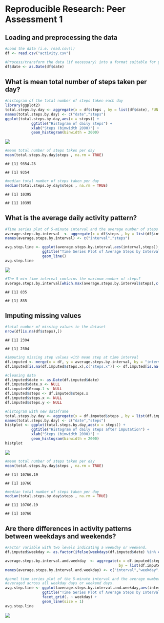 # Reproducible Research: Peer Assessment 1


## Loading and preprocessing the data


```r
#Load the data (i.e. read.csv())
df <- read.csv("activity.csv")

#Process/transform the data (if necessary) into a format suitable for your analysis
df$date <- as.Date(df$date)
```


## What is mean total number of steps taken per day?


```r
#histogram of the total number of steps taken each day
library(ggplot2)
total.steps.by.day <- aggregate(x = df$steps , by = list(df$date), FUN = sum ,na.rm=TRUE)
names(total.steps.by.day) <- c("date","steps")
ggplot(total.steps.by.day,aes(x = steps)) +
            ggtitle("Histogram of daily steps") +
            xlab("Steps (binwidth 2000)") +
            geom_histogram(binwidth = 2000)
```

![](PA1_template_files/figure-html/unnamed-chunk-2-1.png) 



```r
#mean total number of steps taken per day
mean(total.steps.by.day$steps , na.rm = TRUE)
```

```
## [1] 9354.23
```

```
## [1] 9354
```


```r
#median total number of steps taken per day
median(total.steps.by.day$steps , na.rm = TRUE)
```

```
## [1] 10395
```

```
## [1] 10395
```

## What is the average daily activity pattern?


```r
#Time series plot of 5-minute interval and the average number of steps taken, averaged across all days
average.steps.by.interval  <- aggregate(x = df$steps , by = list(df$interval), FUN = mean ,na.rm=TRUE)
names(average.steps.by.interval) <- c("interval","steps")

avg.step.line <- ggplot(average.steps.by.interval,aes(interval,steps)) +
                 ggtitle("Time Series Plot of Average Steps by Interval") +
                 geom_line()
avg.step.line  
```

![](PA1_template_files/figure-html/unnamed-chunk-5-1.png) 



```r
#The 5-min time interval contains the maximum number of steps?
average.steps.by.interval[which.max(average.steps.by.interval$steps),c("interval")]
```

```
## [1] 835
```

```
## [1] 835
```


## Imputing missing values


```r
#total number of missing values in the dataset
nrow(df[is.na(df$steps),])
```

```
## [1] 2304
```

```
## [1] 2304
```


```r
#imputing missing step values with mean step at time interval
df.imputed <- merge(x = df, y = average.steps.by.interval, by = "interval", all.x = TRUE)
df.imputed[is.na(df.imputed$steps.x),c("steps.x")] <- df.imputed[is.na(df.imputed$steps.x),c("steps.y")]

#cleaning data
df.imputed$date <- as.Date(df.imputed$date)
df.imputed$date.x <- NULL
df.imputed$Group.1 <- NULL
df.imputed$steps <- df.imputed$steps.x
df.imputed$steps.x <- NULL
df.imputed$steps.y <- NULL

#histogram with new dataframe
total.steps.by.day <- aggregate(x = df.imputed$steps , by = list(df.imputed$date), FUN = sum ,na.rm=TRUE)
names(total.steps.by.day) <- c("date","steps")
histplot <- ggplot(total.steps.by.day,aes(x = steps)) +
            ggtitle("Histogram of daily steps after imputation") +
            xlab("Steps (binwidth 2000)") +
            geom_histogram(binwidth = 2000)
histplot 
```

![](PA1_template_files/figure-html/unnamed-chunk-8-1.png) 



```r
#mean total number of steps taken per day
mean(total.steps.by.day$steps , na.rm = TRUE)
```

```
## [1] 10766.19
```

```
## [1] 10766
```


```r
#median total number of steps taken per day
median(total.steps.by.day$steps , na.rm = TRUE)
```

```
## [1] 10766.19
```

```
## [1] 10766
```


## Are there differences in activity patterns between weekdays and weekends?


```r
#Factor variable with two levels indicating a weekday or weekend.
df.imputed$weekday <- as.factor(ifelse(weekdays(df.imputed$date) %in% c("Saturday","Sunday"), "Weekend", "Weekday")) 

average.steps.by.interval.and.weekday  <- aggregate(x = df.imputed$steps , 
                                                    by = list(df.imputed$interval,df.imputed$weekday), FUN = mean ,na.rm=TRUE)
names(average.steps.by.interval.and.weekday) <- c("interval","weekday","steps")

#panel time series plot of the 5-minute interval and the average number of steps taken 
#averaged across all weekday days or weekend days.
avg.step.line <- ggplot(average.steps.by.interval.and.weekday,aes(interval,steps)) +
                 ggtitle("Time Series Plot of Average Steps by Interval after Imputation") +
                 facet_grid(. ~ weekday) +
                 geom_line(size = 1)
avg.step.line  
```

![](PA1_template_files/figure-html/unnamed-chunk-11-1.png) 

